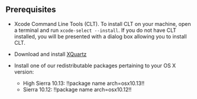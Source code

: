 ## Prerequisites

- Xcode Command Line Tools (CLT). To install CLT on your machine, open a terminal and run `xcode-select --install`. If you do not have CLT installed, you will be presented with a dialog box allowing you to install CLT.

- Download and install [XQuartz](https://www.xquartz.org/)

- Install one of our redistributable packages pertaining to your OS X version:

  - High Sierra 10.13: !!package name arch=osx10.13!!
  - Sierra 10.12: !!package name arch=osx10.12!!
